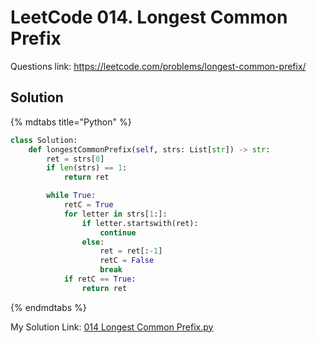 
# LeetCode 014. Longest Common Prefix

Questions link:	<https://leetcode.com/problems/longest-common-prefix/>   

## Solution

{% mdtabs title="Python" %}  

```python
class Solution:
    def longestCommonPrefix(self, strs: List[str]) -> str:
        ret = strs[0]
        if len(strs) == 1:
            return ret

        while True:
            retC = True
            for letter in strs[1:]:
                if letter.startswith(ret):
                    continue
                else:
                    ret = ret[:-1]
                    retC = False
                    break
            if retC == True:
                return ret
```

{% endmdtabs %}  

My Solution Link: [014 Longest Common Prefix.py](https://github.com/shdennlin/leetcode/blob/main/content/.solution_record/python3/014_Longest_Common_Prefix.py)  
